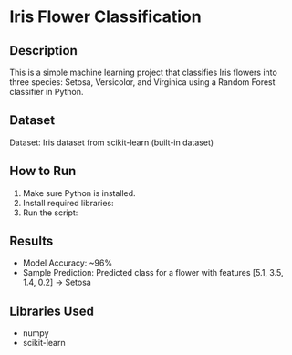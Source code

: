 # Iris Flower Classification

## Description
This is a simple machine learning project that classifies Iris flowers into three species: Setosa, Versicolor, and Virginica using a Random Forest classifier in Python.

## Dataset
Dataset: Iris dataset from scikit-learn (built-in dataset)

## How to Run
1. Make sure Python is installed.
2. Install required libraries:
3. Run the script:

## Results
- Model Accuracy: ~96%  
- Sample Prediction: Predicted class for a flower with features [5.1, 3.5, 1.4, 0.2] → Setosa

## Libraries Used
- numpy  
- scikit-learn
